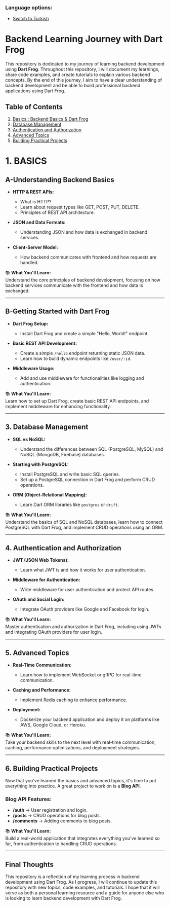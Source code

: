 ### Language options:
- [Switch to Turkish](README-tr.md)
# Backend Learning Journey with Dart Frog

This repository is dedicated to my journey of learning backend development using **Dart Frog**. Throughout this repository, I will document my learnings, share code examples, and create tutorials to explain various backend concepts. By the end of this journey, I aim to have a clear understanding of backend development and be able to build professional backend applications using Dart Frog.

## Table of Contents

1. [Basics : Backend Basics & Dart Frog](#1-understanding-backend-basics)
2. [Database Management](#3-database-management)
3. [Authentication and Authorization](#4-authentication-and-authorization)
4. [Advanced Topics](#5-advanced-topics)
5. [Building Practical Projects](#6-building-practical-projects)

# 1. BASICS
## A-Understanding Backend Basics

- **HTTP & REST APIs:**
  - What is HTTP?
  - Learn about request types like GET, POST, PUT, DELETE.
  - Principles of REST API architecture.
  
- **JSON and Data Formats:**
  - Understanding JSON and how data is exchanged in backend services.
  
- **Client-Server Model:**
  - How backend communicates with frontend and how requests are handled.

📚 **What You'll Learn:**  
Understand the core principles of backend development, focusing on how backend services communicate with the frontend and how data is exchanged.

---

## B-Getting Started with Dart Frog

- **Dart Frog Setup:**
  - Install Dart Frog and create a simple "Hello, World!" endpoint.
  
- **Basic REST API Development:**
  - Create a simple `/hello` endpoint returning static JSON data.
  - Learn how to build dynamic endpoints like `/user/:id`.

- **Middleware Usage:**
  - Add and use middleware for functionalities like logging and authentication.

📚 **What You'll Learn:**  
Learn how to set up Dart Frog, create basic REST API endpoints, and implement middleware for enhancing functionality.

---

## 3. Database Management

- **SQL vs NoSQL:**
  - Understand the differences between SQL (PostgreSQL, MySQL) and NoSQL (MongoDB, Firebase) databases.
  
- **Starting with PostgreSQL:**
  - Install PostgreSQL and write basic SQL queries.
  - Set up a PostgreSQL connection in Dart Frog and perform CRUD operations.

- **ORM (Object-Relational Mapping):**
  - Learn Dart ORM libraries like `postgres` or `drift`.

📚 **What You'll Learn:**  
Understand the basics of SQL and NoSQL databases, learn how to connect PostgreSQL with Dart Frog, and implement CRUD operations using an ORM.

---

## 4. Authentication and Authorization

- **JWT (JSON Web Tokens):**
  - Learn what JWT is and how it works for user authentication.
  
- **Middleware for Authentication:**
  - Write middleware for user authentication and protect API routes.

- **OAuth and Social Login:**
  - Integrate OAuth providers like Google and Facebook for login.

📚 **What You'll Learn:**  
Master authentication and authorization in Dart Frog, including using JWTs and integrating OAuth providers for user login.

---

## 5. Advanced Topics

- **Real-Time Communication:**
  - Learn how to implement WebSocket or gRPC for real-time communication.
  
- **Caching and Performance:**
  - Implement Redis caching to enhance performance.
  
- **Deployment:**
  - Dockerize your backend application and deploy it on platforms like AWS, Google Cloud, or Heroku.

📚 **What You'll Learn:**  
Take your backend skills to the next level with real-time communication, caching, performance optimizations, and deployment strategies.

---

## 6. Building Practical Projects

Now that you've learned the basics and advanced topics, it's time to put everything into practice. A great project to work on is a **Blog API**.

### Blog API Features:
- **/auth** → User registration and login.
- **/posts** → CRUD operations for blog posts.
- **/comments** → Adding comments to blog posts.

📚 **What You'll Learn:**  
Build a real-world application that integrates everything you've learned so far, from authentication to handling CRUD operations.

---


## Final Thoughts

This repository is a reflection of my learning process in backend development using Dart Frog. As I progress, I will continue to update this repository with new topics, code examples, and tutorials. I hope that it will serve as both a personal learning resource and a guide for anyone else who is looking to learn backend development with Dart Frog.

